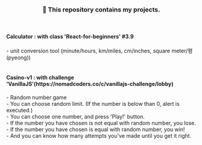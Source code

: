 <div align=center><h3>🐬 This repository contains my projects.</h3></div>
<br/>
<h4> Calculator : with class 'React-for-beginners' #3.9 </h4>
 - unit conversion tool (minute/hours, km/miles, cm/inches, square meter/평(pyeong))
<br />
<br />
<h4> Casino-v1 : with challenge 'VanillaJS'(https://nomadcoders.co/c/vanillajs-challenge/lobby) </h4>
 - Random number game
 <br />
 - You can choose random limit. (If the number is below than 0, alert is executed.)
 <br />
 - You can choose one number, and press 'Play!' button.
 <br />
 - If the number you have chosen is not equal with random number, you lose.
 <br />
 - If the number you have chosen is equal with random number, you win! 
 <br />
 - And you can know how many attempts you've made until you get it right.



